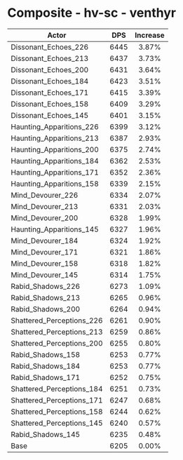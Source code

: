 # Composite - hv-sc - venthyr
| Actor | DPS | Increase |
|---|:---:|:---:|
|Dissonant_Echoes_226|6445|3.87%|
|Dissonant_Echoes_213|6437|3.73%|
|Dissonant_Echoes_200|6431|3.64%|
|Dissonant_Echoes_184|6423|3.51%|
|Dissonant_Echoes_171|6415|3.39%|
|Dissonant_Echoes_158|6409|3.29%|
|Dissonant_Echoes_145|6401|3.15%|
|Haunting_Apparitions_226|6399|3.12%|
|Haunting_Apparitions_213|6387|2.93%|
|Haunting_Apparitions_200|6375|2.74%|
|Haunting_Apparitions_184|6362|2.53%|
|Haunting_Apparitions_171|6352|2.36%|
|Haunting_Apparitions_158|6339|2.15%|
|Mind_Devourer_226|6334|2.07%|
|Mind_Devourer_213|6331|2.03%|
|Mind_Devourer_200|6328|1.99%|
|Haunting_Apparitions_145|6327|1.96%|
|Mind_Devourer_184|6324|1.92%|
|Mind_Devourer_171|6321|1.86%|
|Mind_Devourer_158|6318|1.82%|
|Mind_Devourer_145|6314|1.75%|
|Rabid_Shadows_226|6273|1.09%|
|Rabid_Shadows_213|6265|0.96%|
|Rabid_Shadows_200|6264|0.94%|
|Shattered_Perceptions_226|6261|0.90%|
|Shattered_Perceptions_213|6259|0.86%|
|Shattered_Perceptions_200|6255|0.80%|
|Rabid_Shadows_158|6253|0.77%|
|Rabid_Shadows_184|6253|0.77%|
|Rabid_Shadows_171|6252|0.75%|
|Shattered_Perceptions_184|6251|0.73%|
|Shattered_Perceptions_171|6247|0.68%|
|Shattered_Perceptions_158|6244|0.62%|
|Shattered_Perceptions_145|6240|0.57%|
|Rabid_Shadows_145|6235|0.48%|
|Base|6205|0.00%|

